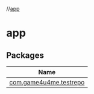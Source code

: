 //[app](index.md)



# app


## Packages

|  Name |
|---|
| <a name="com.game4u4me.testrepo////PointingToDeclaration/"></a>[com.game4u4me.testrepo](app/com.game4u4me.testrepo/index.md)|
